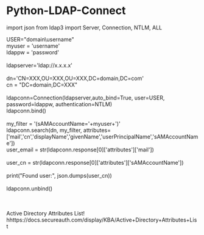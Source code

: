 # Python-LDAP-Connect


import json
from ldap3 import Server, Connection, NTLM, ALL

USER="domain\\username"
<br>myuser = 'username'
<br>ldappw = 'password'
<br>
<br>ldapserver='ldap://x.x.x.x'
<br>
<br>dn='CN=XXX,OU=XXX,OU=XXX,DC=domain,DC=com'
<br>cn = "DC=domain,DC=XXX"
<br>
<br>ldapconn=Connection(ldapserver,auto_bind=True, user=USER, password=ldappw, authentication=NTLM)
<br>ldapconn.bind()
<br>
<br>my_filter = '(sAMAccountName='+myuser+')' 
<br>ldapconn.search(dn, my_filter, attributes=['mail','cn','displayName','givenName','userPrincipalName','sAMAccountName'])
<br>user_email = str(ldapconn.response[0]['attributes']['mail'])
<br>
<br>user_cn = str(ldapconn.response[0]['attributes']['sAMAccountName'])
<br>
<br>print("Found user:", json.dumps(user_cn))
<br>
<br>ldapconn.unbind()
<br>
<br>
<br>

Active Directory Attributes List!
hhttps://docs.secureauth.com/display/KBA/Active+Directory+Attributes+List
<br>
<br>
<br>
